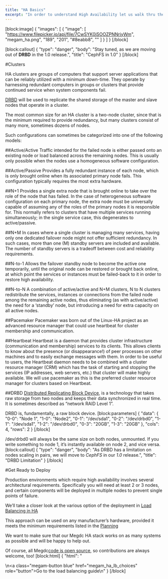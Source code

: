 ```yaml
---
title: "HA Basics"
excerpt: "In order to understand High Availability let us walk thru the basics and terminology"
---
```

[block:image]
{
  "images": [
    {
      "image": [
        "https://www.filepicker.io/api/file/7CwSYK0jSOOZPNNrjyWm",
        "megam_ha.png",
        "189",
        "201",
        "#8eabb8",
        ""
      ]
    }
  ]
}
[/block]

[block:callout]
{
  "type": "danger",
  "body": "Stay tuned, as we are moving out of **DRBD** in the 1.0 release.",
  "title": "CephFS  in 1.0"
}
[/block]

#Clusters 

HA clusters are groups of computers that support server applications that can be reliably utilized with a minimum down-time. They operate by harnessing redundant computers in groups or clusters that provide continued service when system components fail.

[DRBD](http://drbd.org) will be used to replicate the shared storage of the master and slave nodes that operate in a cluster.

The most common size for an HA cluster is a two-node cluster, since that is the minimum required to provide redundancy, but many clusters consist of many more, sometimes dozens of nodes.

Such configurations can sometimes be categorized into one of the following models:

##Active/Active
Traffic intended for the failed node is either passed onto an existing node or load balanced across the remaining nodes. This is usually only possible when the nodes use a homogeneous software configuration.

##Active/Passive
Provides a fully redundant instance of each node, which is only brought online when its associated primary node fails. This configuration typically requires the most extra hardware.

##N+1
Provides a single extra node that is brought online to take over the role of the node that has failed. In the case of heterogeneous software configuration on each primary node, the extra node must be universally capable of assuming any of the roles of the primary nodes it is responsible for. This normally refers to clusters that have multiple services running simultaneously; in the single service case, this degenerates to active/passive.

##N+M
In cases where a single cluster is managing many services, having only one dedicated failover node might not offer sufficient redundancy. In such cases, more than one (M) standby servers are included and available. The number of standby servers is a tradeoff between cost and reliability requirements.

##N-to-1
Allows the failover standby node to become the active one temporarily, until the original node can be restored or brought back online, at which point the services or instances must be failed-back to it in order to restore high availability.

##N-to-N
A combination of active/active and N+M clusters, N to N clusters redistribute the services, instances or connections from the failed node among the remaining active nodes, thus eliminating (as with active/active) the need for a ‘standby’ node, but introducing a need for extra capacity on all active nodes.


##Pacemaker
Pacemaker was born out of the Linux-HA project as an advanced resource manager that could use heartbeat for cluster membership and communication.

##Heartbeat
Heartbeat is a daemon that provides cluster infrastructure (communication and membership) services to its clients. This allows clients to know about the presence (or disappearance!) of peer processes on other machines and to easily exchange messages with them. In order to be useful to users, the Heartbeat daemon needs to be combined with a cluster resource manager (CRM) which has the task of starting and stopping the services (IP addresses, web servers, etc.) that cluster will make highly available. We will use pacemaker as this is the preferred cluster resource manager for clusters based on Heartbeat.

##DRBD
[Distributed Replicating Block Device](http://drbd.org), is a technology that takes raw storage from two nodes and keeps their data synchronized in real time. It is sometimes described as “network RAID Level 1”.

DRBD is, fundamentally, a raw block device.
[block:parameters]
{
  "data": {
    "0-0": "Node 1",
    "1-0": "Node2",
    "0-1": "/dev/sda1",
    "0-2": "/dev/drbd0",
    "1-1": "/dev/sda1",
    "1-2": "/dev/drbd0",
    "0-3": "20GB",
    "1-3": "20GB"
  },
  "cols": 4,
  "rows": 2
}
[/block]

/dev/drbd0 will always be the same size on both nodes, unmounted. If you write something to node 1, it’s instantly available on node 2, and vice versa. 
[block:callout]
{
  "type": "danger",
  "body": "As DRBD has a limitation on nodes scaling in pairs, we will move to *CephFS* in our *1.0* release.",
  "title": "DRBD Limitation"
}
[/block]

#Get Ready to Deploy

Production environments which require high availability involves several architectural requirements. Specifically you will need at least  2 or 3 nodes, and certain components will be deployed in multiple nodes to prevent single points of failure.

We’ll take a closer look at the various option of the deployment in [Load Balancing in HA](doc:megam_ha_lb_choices) 

This approach can be used on any manufacturer’s hardware, provided it meets the minimum requirements listed in the [Planning](doc:megam_megdc_planning) 

We want to make sure that our Megdc HA stack works on as many systems as possible and will be happy to help out. 

Of course, all Megdc[code is open source](https://github.com/megamsys/megdc.git), so contributions are always welcome, too!
[block:html]
{
  "html": "<div></div>\n<a class=\"megam-button blue\" href=\"megam_ha_lb_choices\" role=\"button\">Go to the load balancing guide</a>\n<style>\n\n</style>"
}
[/block]
